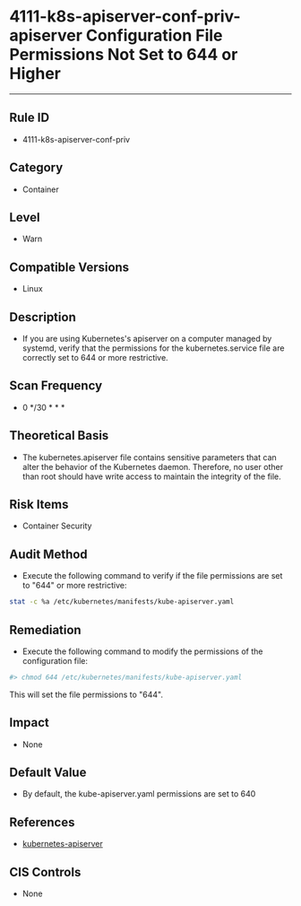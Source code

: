 # 4111-k8s-apiserver-conf-priv-apiserver Configuration File Permissions Not Set to 644 or Higher
---

## Rule ID

- 4111-k8s-apiserver-conf-priv


## Category

- Container


## Level

- Warn


## Compatible Versions

- Linux


## Description

- If you are using Kubernetes's apiserver on a computer managed by systemd, verify that the permissions for the kubernetes.service file are correctly set to 644 or more restrictive.


## Scan Frequency
- 0 */30 * * *

## Theoretical Basis

- The kubernetes.apiserver file contains sensitive parameters that can alter the behavior of the Kubernetes daemon. Therefore, no user other than root should have write access to maintain the integrity of the file.


## Risk Items

- Container Security


## Audit Method
- Execute the following command to verify if the file permissions are set to "644" or more restrictive:

```bash
stat -c %a /etc/kubernetes/manifests/kube-apiserver.yaml
```


## Remediation
- Execute the following command to modify the permissions of the configuration file:
```bash
#> chmod 644 /etc/kubernetes/manifests/kube-apiserver.yaml
```
This will set the file permissions to "644".


## Impact

- None


## Default Value

- By default, the kube-apiserver.yaml permissions are set to 640


## References

- [kubernetes-apiserver](https://kubernetes.io/docs/admin/kube-apiserver/)


## CIS Controls

- None